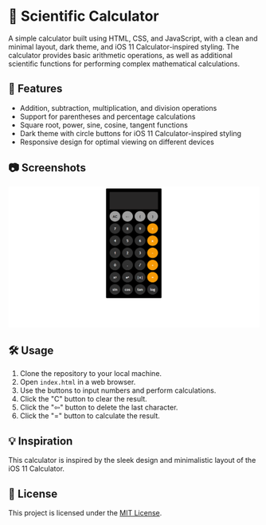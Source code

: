 # 🧮 Scientific Calculator

A simple calculator built using HTML, CSS, and JavaScript, with a clean and minimal layout, dark theme, and iOS 11 Calculator-inspired styling. The calculator provides basic arithmetic operations, as well as additional scientific functions for performing complex mathematical calculations.

## 🚀 Features

- Addition, subtraction, multiplication, and division operations
- Support for parentheses and percentage calculations
- Square root, power, sine, cosine, tangent functions
- Dark theme with circle buttons for iOS 11 Calculator-inspired styling
- Responsive design for optimal viewing on different devices

## 📷 Screenshots

![Screenshot 1](screenshots/screenshot1.png)

## 🛠️ Usage

1. Clone the repository to your local machine.
2. Open `index.html` in a web browser.
3. Use the buttons to input numbers and perform calculations.
4. Click the "C" button to clear the result.
5. Click the "⇦" button to delete the last character.
6. Click the "=" button to calculate the result.

## 💡 Inspiration

This calculator is inspired by the sleek design and minimalistic layout of the iOS 11 Calculator.

## 📝 License

This project is licensed under the [MIT License](LICENSE).
